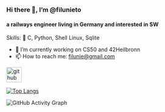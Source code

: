 ### Hi there 👋, I’m @filunieto
####  a railways engineer living in Germany and  interested in SW

Skills: 👀 C, Python, Shell Linux, Sqlite

- 🔭 I’m currently working on CS50 and 42Heilbronn 
- 📫 How to reach me: filunie@gmail.com 


[<img src='https://cdn.jsdelivr.net/npm/simple-icons@3.0.1/icons/github.svg' alt='github' height='40'>](https://github.com/filunieto)  

[![Top Langs](https://github-readme-stats.vercel.app/api/top-langs/?username=filunieto)](https://github.com/anuraghazra/github-readme-stats)

![GitHub Activity Graph](https://activity-graph.herokuapp.com/graph?username=filunieto)  


